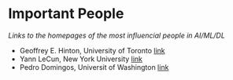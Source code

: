 # Important People
*Links to the homepages of the most influencial people in AI/ML/DL*

- Geoffrey E. Hinton, University of Toronto [link](https://www.cs.toronto.edu/~hinton/)
- Yann LeCun, New York University [link](http://yann.lecun.com/)
- Pedro Domingos, Universit of Washington [link](https://homes.cs.washington.edu/~pedrod/)
